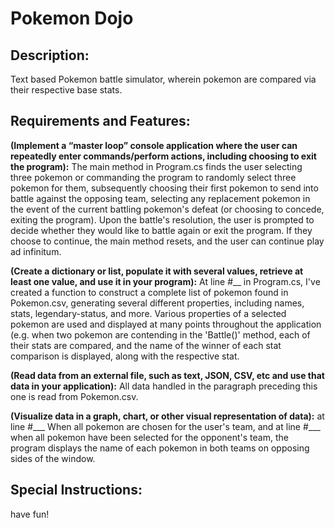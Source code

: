 <h1>Pokemon Dojo</h1>

<h2>Description:</h2>
Text based Pokemon battle simulator, wherein pokemon are compared via their respective base stats. 
<h2>Requirements and Features:</h2>

<strong>(Implement a “master loop” console application where the user can repeatedly enter commands/perform actions, including choosing to exit the program):</strong> 
The main method in Program.cs finds the user selecting three pokemon or commanding the program to randomly select three pokemon for them, subsequently choosing their first pokemon to send into battle against the opposing team, selecting any replacement pokemon in the event of the current battling pokemon's defeat (or choosing to concede, exiting the program). Upon the battle's resolution, the user is prompted to decide whether they would like to battle again or exit the program. If they choose to continue, the main method resets, and the user can continue play ad infinitum.



<strong>(Create a dictionary or list, populate it with several values, retrieve at least one value, and use it in your program):</strong>
At line #__ in Program.cs, I've created a function to construct a complete list of pokemon found in Pokemon.csv, generating several different properties, including names, stats, legendary-status, and more. Various properties of a selected pokemon are used and displayed at many points throughout the application (e.g. when two pokemon are contending in the 'Battle()' method, each of their stats are compared, and the name of the winner of each stat comparison is displayed, along with the respective stat.

<strong>(Read data from an external file, such as text, JSON, CSV, etc and use that data in your application):</strong>
All data handled in the paragraph preceding this one is read from Pokemon.csv.

<strong>(Visualize data in a graph, chart, or other visual representation of data):</strong>
at line #___ When all pokemon are chosen for the user's team, and at line #___ when all pokemon have been selected for the opponent's team, the program displays the name of each pokemon in both teams on opposing sides of the window.

<h2>Special Instructions:</h2>
have fun!
